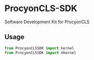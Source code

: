 # ProcyonCLS-SDK
 Software Development Kit for ProcyonCLS

## Usage

```python
from ProcyonCLSSDK import kernel
from ProcyonCLSSDK import ekernel
```